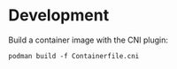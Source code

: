 # Development

Build a container image with the CNI plugin:

```
podman build -f Containerfile.cni
```
